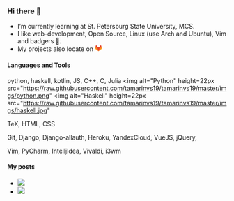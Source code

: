 ### Hi there 👋
* I’m currently learning at St. Petersburg State University, MCS.
* I like web-development, Open Source, Linux (use Arch and Ubuntu), Vim and badgers 🦡.
* My projects also locate on <a href="https://gitlab.com/tamarinvs19"> <img alt="GitLab" height="15px" src="https://raw.githubusercontent.com/tamarinvs19/tamarinvs19/master/imgs/gitlab_logo.jpg" /> </a>

#### Languages and Tools
python, haskell, kotlin, JS, C++, C, Julia
<img alt="Python" height=22px src="https://raw.githubusercontent.com/tamarinvs19/tamarinvs19/master/imgs/python.png"
<img alt="Haskell" height=22px src="https://raw.githubusercontent.com/tamarinvs19/tamarinvs19/master/imgs/haskell.jpg"

TeX, HTML, CSS

Git, Django, Django-allauth, Heroku, YandexCloud, VueJS, jQuery, 

Vim, PyCharm, IntelljIdea, Vivaldi, i3wm

#### My posts
* ![](https://habr.com/ru/post/486872/)
* ![](https://habr.com/ru/post/510970/)

